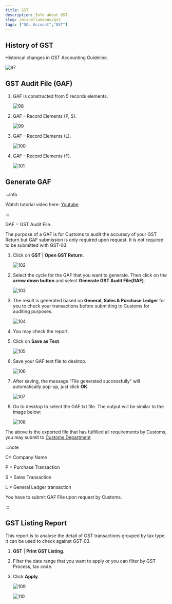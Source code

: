 ```yaml
---
title: GST
description: Info about GST
slug: /miscellaneous/gst
tags: ["SQL Account","GST"]
---
```


## History of GST

Historical changes in GST Accounting Guideline.

![97](../../static/img/getting-started/user-guide/96.png)

## GST Audit File (GAF)

1. GAF is constructed from 5 records elements.

   ![98](../../static/img/getting-started/user-guide/97.png)

2. GAF – Record Elements (P, S).

   ![99](../../static/img/getting-started/user-guide/98.png)

3. GAF – Record Elements (L).

   ![100](../../static/img/getting-started/user-guide/99.png)

4. GAF – Record Elements (F).

   ![101](../../static/img/getting-started/user-guide/100.png)

## Generate GAF

:::info

Watch tutorial video here: [Youtube](https://www.youtube.com/watch?v=EoyLOMs5pQg&feature=youtu.be)

:::

GAF = GST Audit File.

The purpose of a GAF is for Customs to audit the accuracy of your GST Return but GAF submission is only required upon request. It is not required to be submitted with GST-03.

1. Click on **GST** | **Open GST Return**.

   ![102](../../static/img/getting-started/user-guide/101.png)

2. Select the cycle for the GAF that you want to generate. Then click on the **arrow down button** and select **Generate GST Audit File(GAF)**.

   ![103](../../static/img/getting-started/user-guide/102.png)

3. The result is generated based on **General, Sales & Purchase Ledger** for you to check your transactions before submitting to Customs for auditing purposes.

   ![104](../../static/img/getting-started/user-guide/103.png)

4. You may check the report.

5. Click on **Save as Text**.

   ![105](../../static/img/getting-started/user-guide/104.png)

6. Save your GAF text file to desktop.

   ![106](../../static/img/getting-started/user-guide/105.png)

7. After saving, the message “File generated successfully” will automatically pop-up, just click **OK**.

   ![107](../../static/img/getting-started/user-guide/106.png)

8. Go to desktop to select the GAF.txt file. The output will be similar to the image below:

   ![108](../../static/img/getting-started/user-guide/107.png)

The above is the exported file that has fulfilled all requirements by Customs, you may submit to [Customs Department](https://gst.customs.gov.my/TAP)

:::note

C= Company Name

P = Purchase Transaction

S = Sales Transaction

L = General Ledger transaction

You have to submit GAF File upon request by Customs.

:::

## GST Listing Report

This report is to analyse the detail of GST transactions grouped by tax type. It can be used to check against GST-03.

1. **GST** | **Print GST Listing**.

2. Filter the date range that you want to apply or you can filter by GST Process, tax code.

3. Click **Apply**.

   ![109](../../static/img/getting-started/user-guide/108.png)

   ![110](../../static/img/getting-started/user-guide/109.png)

